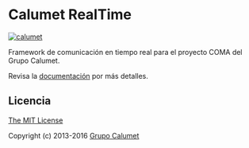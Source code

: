 # Calumet RealTime

[![calumet](https://img.shields.io/badge/calumet-project-2b3bd0.svg)](http://calumet.uis.edu.co)

Framework de comunicación en tiempo real para el proyecto COMA del Grupo Calumet.

Revisa la [documentación](./docs) por más detalles.

## Licencia

[The MIT License](http://opensource.org/licenses/MIT)

Copyright (c) 2013-2016 [Grupo Calumet](http://cormoran.uis.edu.co/calumet)
